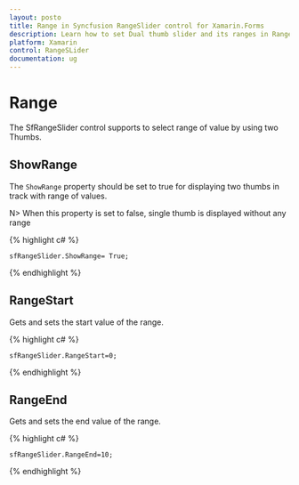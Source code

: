 ```yaml
---
layout: posto
title: Range in Syncfusion RangeSlider control for Xamarin.Forms
description: Learn how to set Dual thumb slider and its ranges in RangeSlider control.
platform: Xamarin
control: RangeSLider
documentation: ug
---
```


# Range

The SfRangeSlider control supports to select range of value by using two Thumbs.

## ShowRange

The `ShowRange` property should be set to true for displaying two thumbs in track with range of values.

N> When this property is set to false, single thumb is displayed without any range 

{% highlight c# %}

	sfRangeSlider.ShowRange= True;

{% endhighlight %}

## RangeStart

Gets and sets the start value of the range.

{% highlight c# %}

	sfRangeSlider.RangeStart=0;

{% endhighlight %}

## RangeEnd

Gets and sets the end value of the range.

{% highlight c# %}

	sfRangeSlider.RangeEnd=10;

{% endhighlight  %}
